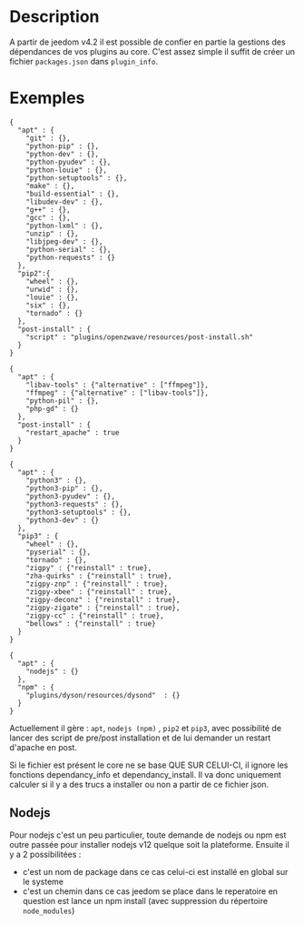 # Description


A partir de jeedom v4.2 il est possible de confier en partie la gestions des dépendances de vos plugins au core. C'est assez simple il suffit de créer un fichier ``packages.json`` dans ``plugin_info``.


# Exemples

```
{
  "apt" : {
    "git" : {},
    "python-pip" : {},
    "python-dev" : {},
    "python-pyudev" : {},
    "python-louie" : {},
    "python-setuptools" : {},
    "make" : {},
    "build-essential" : {},
    "libudev-dev" : {},
    "g++" : {},
    "gcc" : {},
    "python-lxml" : {},
    "unzip" : {},
    "libjpeg-dev" : {},
    "python-serial" : {},
    "python-requests" : {}
  },
  "pip2":{
    "wheel" : {},
    "urwid" : {},
    "louie" : {},
    "six" : {},
    "tornado" : {}
  },
  "post-install" : {
    "script" : "plugins/openzwave/resources/post-install.sh"
  }
}
```


```
{
  "apt" : {
    "libav-tools" : {"alternative" : ["ffmpeg"]},
    "ffmpeg" : {"alternative" : ["libav-tools"]},
    "python-pil" : {},
    "php-gd" : {}
  },
  "post-install" : {
    "restart_apache" : true
  }
}
```


```
{
  "apt" : {
    "python3" : {},
    "python3-pip" : {},
    "python3-pyudev" : {},
    "python3-requests" : {},
    "python3-setuptools" : {},
    "python3-dev" : {}
  },
  "pip3" : {
    "wheel" : {},
    "pyserial" : {},
    "tornado" : {},
    "zigpy" : {"reinstall" : true},
    "zha-quirks" : {"reinstall" : true},
    "zigpy-znp" : {"reinstall" : true},
    "zigpy-xbee" : {"reinstall" : true},
    "zigpy-deconz" : {"reinstall" : true},
    "zigpy-zigate" : {"reinstall" : true},
    "zigpy-cc" : {"reinstall" : true},
    "bellows" : {"reinstall" : true}
  }
}
```

```
{
  "apt" : {
    "nodejs" : {}
  },
  "npm" : {
    "plugins/dyson/resources/dysond"  : {}
  }
}
```

Actuellement il gère : ``apt``, ``nodejs (npm)`` , ``pip2`` et ``pip3``, avec possibilité de lancer des script de pre/post installation et de lui demander un restart d'apache en post.

Si le fichier est présent le core ne se base QUE SUR CELUI-CI, il ignore les fonctions dependancy_info et dependancy_install. Il va donc uniquement calculer si il y a des trucs a installer ou non a partir de ce fichier json.

## Nodejs

Pour nodejs c'est un peu particulier, toute demande de nodejs ou npm est outre passée pour installer nodejs v12 quelque soit la plateforme. Ensuite il y a 2 possibilitées : 

- c'est un nom de package dans ce cas celui-ci est installé en global sur le systeme
- c'est un chemin dans ce cas jeedom se place dans le reperatoire en question est lance un npm install (avec suppression du répertoire ``node_modules``)


